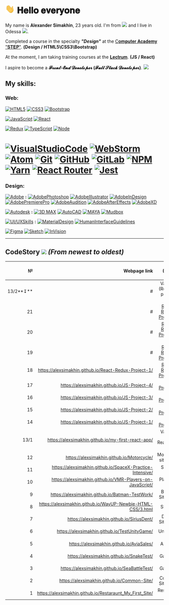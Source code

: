 # <img src="https://raw.githubusercontent.com/ABSphreak/ABSphreak/master/gifs/Hi.gif" width="30px"> 𝐇𝐞𝐥𝐥𝐨 𝐞𝐯𝐞𝐫𝐲𝐨𝐧𝐞 </h1>

My name is 𝐀𝐥𝐞𝐱𝐚𝐧𝐝𝐞𝐫 𝐒𝐢𝐦𝐚𝐤𝐡𝐢𝐧, 23 years old. I'm from  <img src="https://upload.wikimedia.org/wikipedia/commons/d/d2/Flag_of_Ukraine.png" width="25px">  and I live in Odessa <img src="https://upload.wikimedia.org/wikipedia/commons/f/fe/Odessa-logo.gif" width="20px">. </br>

Completed a course in the specialty ___"Design"___ at the [С𝐨𝐦𝐩𝐮𝐭𝐞𝐫 𝐀𝐜𝐚𝐝𝐞𝐦𝐲 "𝐒𝐓𝐄𝐏"](https://itstep.org/en). __(Design / HTML5\CSS3\Bootstrap)__

At the moment, I am taking training courses at the [𝐋𝐞𝐜𝐭𝐫𝐮𝐦](https://lectrum.io/). __(JS / React)__

I aspire to become a **𝓕𝓻𝓸𝓷𝓽-𝓔𝓷𝓭 𝓓𝓮𝓿𝓮𝓵𝓸𝓹𝓮𝓻 (𝓕𝓾𝓵𝓵 𝓢𝓽𝓪𝓬𝓴 𝓓𝓮𝓿𝓮𝓵𝓸𝓹𝓮𝓻)**. <img src="https://camo.githubusercontent.com/41f5aa64e0930a781b0962898b4aff4db06f9560/68747470733a2f2f63646e2e7261776769742e636f6d2f7368616e6e6f6e6d6f656c6c65722f66726f6e742d656e642d6c6f676f2f6d61737465722f6578706f7274732f66726f6e742d656e642d6c6f676f2d636f6c6f722e737667" width="40px">

## My skills:

### Web:

[![HTML5](https://img.shields.io/badge/-HTML5-E34F26?style=for-the-badge&logo=html5&logoColor=white)](https://github.com/AlexSimakhin)
[![CSS3](https://img.shields.io/badge/-CSS3-1572B6?style=for-the-badge&logo=css3)](https://github.com/AlexSimakhin) 
[![Bootstrap](https://img.shields.io/badge/-Bootstrap-563D7C?style=for-the-badge&logo=bootstrap)](https://github.com/AlexSimakhin)

[![JavaScript](https://img.shields.io/badge/JavaScript-363534?style=for-the-badge&logo=javascript&logoColor=F7DF1E)](https://github.com/AlexSimakhin)
[![React](https://img.shields.io/badge/React-363534?style=for-the-badge&logo=react)](https://github.com/AlexSimakhin)

[![Redux](https://img.shields.io/badge/Redux-764ABC?style=for-the-badge&logo=redux)](https://github.com/AlexSimakhin)
[![TypeScript](https://img.shields.io/badge/TypeScript-000000?style=for-the-badge&logo=typescript)](https://github.com/AlexSimakhin)
[![Node](https://img.shields.io/badge/Node_basic_lvl-339933?style=for-the-badge&logo=node-dot-js)](https://github.com/AlexSimakhin)

[![VisualStudioCode](https://img.shields.io/badge/-VisualStudioCode-2885C8?style=for-the-badge&logo=visual-studio-code)](https://github.com/AlexSimakhin) 
[![WebStorm](https://img.shields.io/badge/-WebStorm-000000?style=for-the-badge&logo=webstorm)](https://github.com/AlexSimakhin) 
[![Atom](https://img.shields.io/badge/-Atom-66595C?style=for-the-badge&logo=atom)](https://github.com/AlexSimakhin) 
[![Git](https://img.shields.io/badge/-Git-333231?style=for-the-badge&logo=git)](https://github.com/AlexSimakhin) 
[![GitHub](https://img.shields.io/badge/-GitHub-333231?style=for-the-badge&logo=github)](https://github.com/AlexSimakhin)
[![GitLab](https://img.shields.io/badge/-GitLab-333231?style=for-the-badge&logo=gitlab)](https://github.com/AlexSimakhin)
[![NPM](https://img.shields.io/badge/-NPM-CB3837?style=for-the-badge&logo=npm)](https://github.com/AlexSimakhin)
[![Yarn](https://img.shields.io/badge/-Yarn-2C8EBB?style=for-the-badge&logo=yarn&logoColor=FFFFFF)](https://github.com/AlexSimakhin)
[![React Router](https://img.shields.io/badge/-React_Router-CA4245?style=for-the-badge&logo=react-router&logoColor=FFFFFF)](https://github.com/AlexSimakhin)
[![Jest](https://img.shields.io/badge/-Jest-C21325?style=for-the-badge&logo=jest&logoColor=FFFFFF)](https://github.com/AlexSimakhin)
===

### Design:

[![Adobe](https://img.shields.io/badge/-Adobe-FF0000?style=for-the-badge&logo=adobe&logoColor=white)](https://github.com/AlexSimakhin)
**:**
[![AdobePhotoshop](https://img.shields.io/badge/-Adobe_Photoshop-31A8FF?style=for-the-badge&logo=adobe-photoshop&logoColor=white)](https://github.com/AlexSimakhin)
[![AdobeIllustrator](https://img.shields.io/badge/-Adobe_Illustrator-FF9A00?style=for-the-badge&logo=adobe-illustrator&logoColor=white)](https://github.com/AlexSimakhin)
[![AdobeInDesign](https://img.shields.io/badge/-Adobe_InDesign-EE3D8F?style=for-the-badge&logo=adobe-indesign&logoColor=white)](https://github.com/AlexSimakhin)
[![AdobePremierePro](https://img.shields.io/badge/-Adobe_Premiere_Pro-EA77FF?style=for-the-badge&logo=adobe-premiere-pro&logoColor=white)](https://github.com/AlexSimakhin)
[![AdobeAudition](https://img.shields.io/badge/-Adobe_Audition-9999FF?style=for-the-badge&logo=adobe-audition&logoColor=white)](https://github.com/AlexSimakhin)
[![AdobeAfterEffects](https://img.shields.io/badge/-Adobe_After_Effects-9999FF?style=for-the-badge&logo=adobe-photoshop&logoColor=white)](https://github.com/AlexSimakhin)
[![AdobeXD](https://img.shields.io/badge/-Adobe_XD-FF26BE?style=for-the-badge&logo=adobe-photoshop&logoColor=white)](https://github.com/AlexSimakhin)

[![Autodesk](https://img.shields.io/badge/-Autodesk-0696D7?style=for-the-badge&logo=autodesk&logoColor=white)](https://github.com/AlexSimakhin)
**:**
[![3D MAX](https://img.shields.io/badge/-3D_MAX-0696D7?style=for-the-badge)](https://github.com/AlexSimakhin)
[![AutoCAD](https://img.shields.io/badge/-AutoCAD-0696D7?style=for-the-badge)](https://github.com/AlexSimakhin)
[![MAYA](https://img.shields.io/badge/-MAYA-0696D7?style=for-the-badge)](https://github.com/AlexSimakhin)
[![Mudbox](https://img.shields.io/badge/-Mudbox-0696D7?style=for-the-badge)](https://github.com/AlexSimakhin)

[![UI/UXSkills](https://img.shields.io/badge/-UI/UX_Skills-757575?style=for-the-badge)](https://github.com/AlexSimakhin)
**:**
[![MaterialDesign](https://img.shields.io/badge/-Material_Design-757575?style=for-the-badge&logo=material-Design&logoColor=white)](https://github.com/AlexSimakhin)
[![HumanInterfaceGuidelines](https://img.shields.io/badge/-Human_Interface_Guidelines-757575?style=for-the-badge&logo=apple&logoColor=white)](https://github.com/AlexSimakhin)

[![Figma](https://img.shields.io/badge/-Figma-F24E1E?style=for-the-badge&logo=figma&logoColor=white)](https://github.com/AlexSimakhin)
[![Sketch](https://img.shields.io/badge/-Sketch-F7B500?style=for-the-badge&logo=sketch&logoColor=000000)](https://github.com/AlexSimakhin)
[![InVision](https://img.shields.io/badge/-InVision-FF3366?style=for-the-badge&logo=invision&logoColor=white)](https://github.com/AlexSimakhin)
___
## CodeStory <img src="https://media.tenor.com/images/9c771f82de191180c79570b32d49daa7/tenor.gif" width="80px"> *(From newest to oldest)*
| № | Webpage link | Title (Repo link) | About the project | Date of upload |
|----:|----:|:----:|:----------|:----------|
| 13/2**↧** | # | Valorant (React TS project) **(WP)** | about | February, 2021 |
| 21 | # | <a href="https://github.com/AlexSimakhin/React-Redux-Project-4" target="_blank">React-Redux-Project-4</a> | about | February, 2021 |
| 20 | # | <a href="https://github.com/AlexSimakhin/React-Redux-Project-3" target="_blank">React-Redux-Project-3</a> **(WP)** | about | February, 2021 |
| 19 | # | <a href="https://github.com/AlexSimakhin/React-Redux-Project-2" target="_blank">React-Redux-Project-2</a> | <a href="https://github.com/AlexSimakhin/React-Redux-Project-2#alex-simakhin--site-link" target="_blank">about</a> | January, 2021 |
| 18 | https://alexsimakhin.github.io/React-Redux-Project-1/ | <a href="https://github.com/AlexSimakhin/React-Redux-Project-1" target="_blank">React-Redux-Project-1</a> | <a href="https://github.com/AlexSimakhin/React-Redux-Project-1#alex-simakhin--site-link" target="_blank">about</a> | January, 2021 |
| 17 | https://alexsimakhin.github.io/JS-Project-4/ | <a href="https://github.com/AlexSimakhin/JS-Project-4" target="_blank">JS-Project-4</a> | <a href="https://github.com/AlexSimakhin/JS-Project-4#lectrum-js-personal-project" target="_blank">about</a> | December, 2020 |
| 16 | https://alexsimakhin.github.io/JS-Project-3/ | <a href="https://github.com/AlexSimakhin/JS-Project-3" target="_blank">JS-Project-3</a> | <a href="https://github.com/AlexSimakhin/JS-Project-3#lectrum-js-personal-project" target="_blank">about</a> | December, 2020 |
| 15 | https://alexsimakhin.github.io/JS-Project-2/ | <a href="https://github.com/AlexSimakhin/JS-Project-2" target="_blank">JS-Project-2</a> | <a href="https://github.com/AlexSimakhin/JS-Project-2#lectrum-js-personal-project" target="_blank">about</a> | November, 2020 |
| 14 | https://alexsimakhin.github.io/JS-Project-1/ | <a href="https://github.com/AlexSimakhin/JS-Project-1" target="_blank">JS-Project-1</a> | <a href="https://github.com/AlexSimakhin/JS-Project-1#lectrum-js-personal-project" target="_blank">about</a> | November, 2020 |
| 13/1 | https://alexsimakhin.github.io/my-first-react-app/ | Valorant (1-st React App) **(WS)** | about | November, 2020 |
| 12 | https://alexsimakhin.github.io/Motorcycle/ | Motorcycle site **(WS)** | about | August, 2020 |
| 11 | https://alexsimakhin.github.io/SpaceX-Practice-Intensive/ | SpaceX Site | about | August, 2020 |
| 10 | https://alexsimakhin.github.io/VMR-Players-on-JavaScript/ | Player on JS | about | August, 2020 |
| 9 | https://alexsimakhin.github.io/Batman-TestWork/ | Batman Site **(WS)** | about | August, 2020 |
| 8 | https://alexsimakhin.github.io/WayUP-Newbie-HTML-CSS/3.html | SkillsUp | about | July, 2020 |
| 7 | https://alexsimakhin.github.io/SiriusDent/ | Dentist Site **(WS)** | about | April, 2020 |
| 6 | https://alexsimakhin.github.io/TestUnityGame/ | Unity Test | about | March, 2020 |
| 5 | https://alexsimakhin.github.io/AviaSales/ | API Test | about | March, 2020 |
| 4 | https://alexsimakhin.github.io/SnakeTest/ | Game JS | about | March, 2020 |
| 3 | https://alexsimakhin.github.io/SeaBattleTest/ | Game JS | about | March, 2020 |
| 2 | https://alexsimakhin.github.io/Common-Site/ | Common Site **(WS)** | about | September, 2019 |
| 1 | https://alexsimakhin.github.io/Restaraunt_My_First_Site/ | Restaraunt Site | about | June, 2019 |

